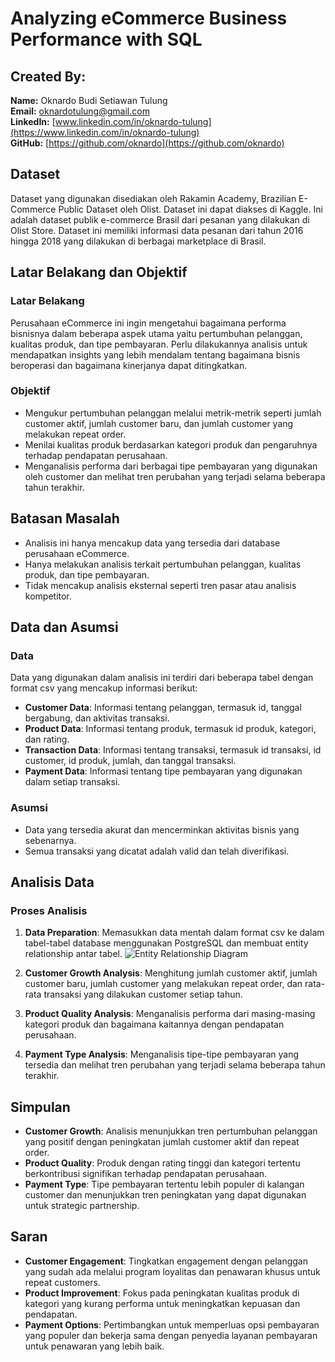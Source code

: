 # Analyzing eCommerce Business Performance with SQL

## Created By:
**Name:** Oknardo Budi Setiawan Tulung  
**Email:** oknardotulung@gmail.com  
**LinkedIn:** [www.linkedin.com/in/oknardo-tulung](https://www.linkedin.com/in/oknardo-tulung)  
**GitHub:** [https://github.com/oknardo](https://github.com/oknardo)

## Dataset
Dataset yang digunakan disediakan oleh Rakamin Academy, Brazilian E-Commerce Public Dataset oleh Olist. Dataset ini dapat diakses di Kaggle. Ini adalah dataset publik e-commerce Brasil dari pesanan yang dilakukan di Olist Store. Dataset ini memiliki informasi data pesanan dari tahun 2016 hingga 2018 yang dilakukan di berbagai marketplace di Brasil.

## Latar Belakang dan Objektif
### Latar Belakang
Perusahaan eCommerce ini ingin mengetahui bagaimana performa bisnisnya dalam beberapa aspek utama yaitu pertumbuhan pelanggan, kualitas produk, dan tipe pembayaran. Perlu dilakukannya analisis untuk mendapatkan insights yang lebih mendalam tentang bagaimana bisnis beroperasi dan bagaimana kinerjanya dapat ditingkatkan.

### Objektif
- Mengukur pertumbuhan pelanggan melalui metrik-metrik seperti jumlah customer aktif, jumlah customer baru, dan jumlah customer yang melakukan repeat order.
- Menilai kualitas produk berdasarkan kategori produk dan pengaruhnya terhadap pendapatan perusahaan.
- Menganalisis performa dari berbagai tipe pembayaran yang digunakan oleh customer dan melihat tren perubahan yang terjadi selama beberapa tahun terakhir.

## Batasan Masalah
- Analisis ini hanya mencakup data yang tersedia dari database perusahaan eCommerce.
- Hanya melakukan analisis terkait pertumbuhan pelanggan, kualitas produk, dan tipe pembayaran.
- Tidak mencakup analisis eksternal seperti tren pasar atau analisis kompetitor.

## Data dan Asumsi
### Data
Data yang digunakan dalam analisis ini terdiri dari beberapa tabel dengan format csv yang mencakup informasi berikut:
- **Customer Data**: Informasi tentang pelanggan, termasuk id, tanggal bergabung, dan aktivitas transaksi.
- **Product Data**: Informasi tentang produk, termasuk id produk, kategori, dan rating.
- **Transaction Data**: Informasi tentang transaksi, termasuk id transaksi, id customer, id produk, jumlah, dan tanggal transaksi.
- **Payment Data**: Informasi tentang tipe pembayaran yang digunakan dalam setiap transaksi.

### Asumsi
- Data yang tersedia akurat dan mencerminkan aktivitas bisnis yang sebenarnya.
- Semua transaksi yang dicatat adalah valid dan telah diverifikasi.

## Analisis Data
### Proses Analisis
1. **Data Preparation**: Memasukkan data mentah dalam format csv ke dalam tabel-tabel database menggunakan PostgreSQL dan membuat entity relationship antar tabel.
   ![Entity Relationship Diagram](https://github.com/user-attachments/assets/2015a78f-15b4-454a-b5f0-1e68850f4ed2)

3. **Customer Growth Analysis**: Menghitung jumlah customer aktif, jumlah customer baru, jumlah customer yang melakukan repeat order, dan rata-rata transaksi yang dilakukan customer setiap tahun.
4. **Product Quality Analysis**: Menganalisis performa dari masing-masing kategori produk dan bagaimana kaitannya dengan pendapatan perusahaan.
5. **Payment Type Analysis**: Menganalisis tipe-tipe pembayaran yang tersedia dan melihat tren perubahan yang terjadi selama beberapa tahun terakhir.

## Simpulan
- **Customer Growth**: Analisis menunjukkan tren pertumbuhan pelanggan yang positif dengan peningkatan jumlah customer aktif dan repeat order.
- **Product Quality**: Produk dengan rating tinggi dan kategori tertentu berkontribusi signifikan terhadap pendapatan perusahaan.
- **Payment Type**: Tipe pembayaran tertentu lebih populer di kalangan customer dan menunjukkan tren peningkatan yang dapat digunakan untuk strategic partnership.

## Saran
- **Customer Engagement**: Tingkatkan engagement dengan pelanggan yang sudah ada melalui program loyalitas dan penawaran khusus untuk repeat customers.
- **Product Improvement**: Fokus pada peningkatan kualitas produk di kategori yang kurang performa untuk meningkatkan kepuasan dan pendapatan.
- **Payment Options**: Pertimbangkan untuk memperluas opsi pembayaran yang populer dan bekerja sama dengan penyedia layanan pembayaran untuk penawaran yang lebih baik.




